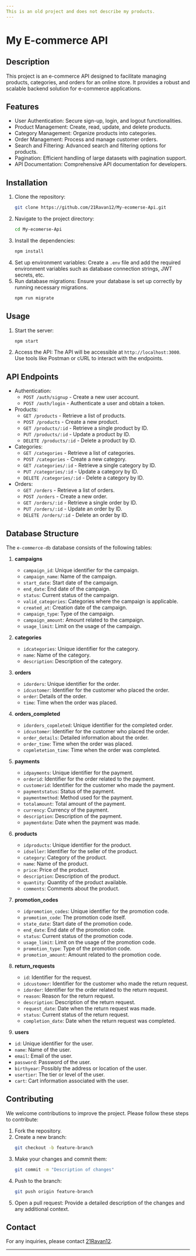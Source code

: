```yaml
---
This is an old project and does not describe my products.
---
```

# My E-commerce API

## Description
This project is an e-commerce API designed to facilitate managing products, categories, and orders for an online store. It provides a robust and scalable backend solution for e-commerce applications.

## Features
- User Authentication: Secure sign-up, login, and logout functionalities.
- Product Management: Create, read, update, and delete products.
- Category Management: Organize products into categories.
- Order Management: Process and manage customer orders.
- Search and Filtering: Advanced search and filtering options for products.
- Pagination: Efficient handling of large datasets with pagination support.
- API Documentation: Comprehensive API documentation for developers.

## Installation
1. Clone the repository:
   ```bash
   git clone https://github.com/21Ravan12/My-ecomerse-Api.git
   ```
2. Navigate to the project directory:
   ```bash
   cd My-ecomerse-Api
   ```
3. Install the dependencies:
   ```bash
   npm install
   ```
4. Set up environment variables: Create a `.env` file and add the required environment variables such as database connection strings, JWT secrets, etc.
5. Run database migrations: Ensure your database is set up correctly by running necessary migrations.
   ```bash
   npm run migrate
   ```

## Usage
1. Start the server:
   ```bash
   npm start
   ```
2. Access the API: The API will be accessible at `http://localhost:3000`. Use tools like Postman or cURL to interact with the endpoints.

## API Endpoints
- Authentication:
  - `POST /auth/signup` - Create a new user account.
  - `POST /auth/login` - Authenticate a user and obtain a token.
- Products:
  - `GET /products` - Retrieve a list of products.
  - `POST /products` - Create a new product.
  - `GET /products/:id` - Retrieve a single product by ID.
  - `PUT /products/:id` - Update a product by ID.
  - `DELETE /products/:id` - Delete a product by ID.
- Categories:
  - `GET /categories` - Retrieve a list of categories.
  - `POST /categories` - Create a new category.
  - `GET /categories/:id` - Retrieve a single category by ID.
  - `PUT /categories/:id` - Update a category by ID.
  - `DELETE /categories/:id` - Delete a category by ID.
- Orders:
  - `GET /orders` - Retrieve a list of orders.
  - `POST /orders` - Create a new order.
  - `GET /orders/:id` - Retrieve a single order by ID.
  - `PUT /orders/:id` - Update an order by ID.
  - `DELETE /orders/:id` - Delete an order by ID.

## Database Structure

The `e-commerce-db` database consists of the following tables:

1. **campaigns**
   - `campaign_id`: Unique identifier for the campaign.
   - `campaign_name`: Name of the campaign.
   - `start_date`: Start date of the campaign.
   - `end_date`: End date of the campaign.
   - `status`: Current status of the campaign.
   - `valid_categories`: Categories where the campaign is applicable.
   - `created_at`: Creation date of the campaign.
   - `campaign_type`: Type of the campaign.
   - `campaign_amount`: Amount related to the campaign.
   - `usage_limit`: Limit on the usage of the campaign.

2. **categories**
   - `idcategories`: Unique identifier for the category.
   - `name`: Name of the category.
   - `description`: Description of the category.

3. **orders**
   - `idorders`: Unique identifier for the order.
   - `idcustomer`: Identifier for the customer who placed the order.
   - `order`: Details of the order.
   - `time`: Time when the order was placed.
    
4. **orders_completed**
   - `idorders_copmleted`: Unique identifier for the completed order.
   - `idcustomer`: Identifier for the customer who placed the order.
   - `order_details`: Detailed information about the order.
   - `order_time`: Time when the order was placed.
   - `copmletetion_time`: Time when the order was completed.
       
5. **payments**
   - `idpayments`: Unique identifier for the payment.
   - `orderid`: Identifier for the order related to the payment.
   - `customerid`: Identifier for the customer who made the payment.
   - `paymentstatus`: Status of the payment.
   - `paymentmethod`: Method used for the payment.
   - `totalamount`: Total amount of the payment.
   - `currency`: Currency of the payment.
   - `description`: Description of the payment.
   - `paymentdate`: Date when the payment was made.
      
6. **products**
   - `idproducts`: Unique identifier for the product.
   - `idseller`: Identifier for the seller of the product.
   - `category`: Category of the product.
   - `name`: Name of the product.
   - `price`: Price of the product.
   - `description`: Description of the product.
   - `quantity`: Quantity of the product available.
   - `comments`: Comments about the product.
        
7. **promotion_codes**
   - `idpromotion_codes`: Unique identifier for the promotion code.
   - `promotion_code`: The promotion code itself.
   - `state_date`: Start date of the promotion code.
   - `end_date`: End date of the promotion code.
   - `status`: Current status of the promotion code.
   - `usage_limit`: Limit on the usage of the promotion code.
   - `promotion_type`: Type of the promotion code.
   - `promotion_amount`: Amount related to the promotion code.
     
8. **return_requests**
   - `id`: Identifier for the request.
   - `idcustomer`: Identifier for the customer who made the return request.
   - `idorder`: Identifier for the order related to the return request.
   - `reason`: Reason for the return request.
   - `description`: Description of the return request.
   - `request_date`: Date when the return request was made.
   - `status`: Current status of the return request.
   - `completion_date`: Date when the return request was completed.

10. **users**
   - `id`: Unique identifier for the user.
   - `name`: Name of the user.
   - `email`: Email of the user.
   - `password`: Password of the user.
   - `birthyear`: Possibly the address or location of the user.
   - `usertier`: The tier or level of the user.
   - `cart`: Cart information associated with the user.

## Contributing
We welcome contributions to improve the project. Please follow these steps to contribute:
1. Fork the repository.
2. Create a new branch:
   ```bash
   git checkout -b feature-branch
   ```
3. Make your changes and commit them:
   ```bash
   git commit -m "Description of changes"
   ```
4. Push to the branch:
   ```bash
   git push origin feature-branch
   ```
5. Open a pull request: Provide a detailed description of the changes and any additional context.


## Contact
For any inquiries, please contact [21Ravan12](https://github.com/21Ravan12).

---
